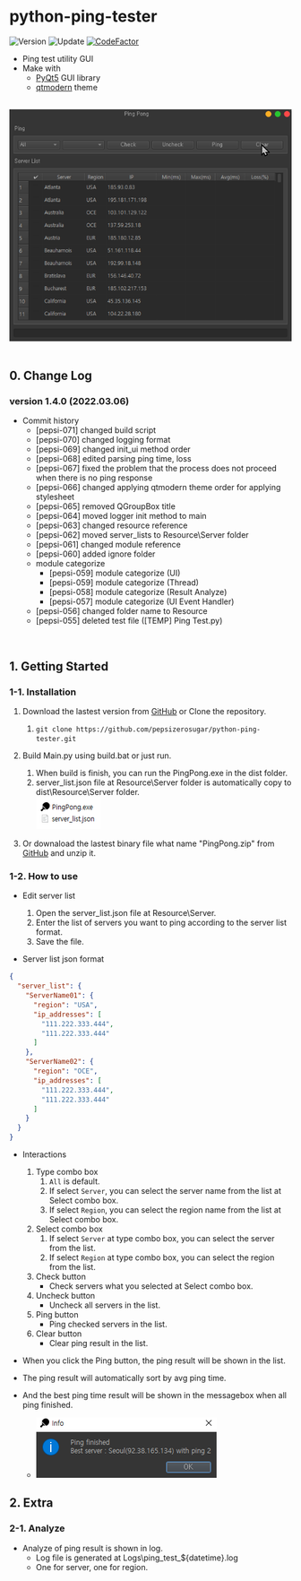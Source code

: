 # python-ping-tester

![Version](https://img.shields.io/badge/Version-1.4.0-green)
![Update](https://img.shields.io/badge/Update-2022.03.06-blue)
[![CodeFactor](https://www.codefactor.io/repository/github/pepsizerosugar/python-ping-tester/badge)](https://www.codefactor.io/repository/github/pepsizerosugar/python-ping-tester)

* Ping test utility GUI
* Make with
    * [PyQt5](https://github.com/PyQt5) GUI library
    * [qtmodern](https://github.com/gmarull/qtmodern) theme

<br>
<img src="./resource/img/demo.gif" alt="">
<br><br>

## 0. Change Log

### version 1.4.0 (2022.03.06)

* Commit history
    * [pepsi-071] changed build script
    * [pepsi-070] changed logging format
    * [pepsi-069] changed init_ui method order
    * [pepsi-068] edited parsing ping time, loss
    * [pepsi-067] fixed the problem that the process does not proceed when there is no ping response
    * [pepsi-066] changed applying qtmodern theme order for applying stylesheet
    * [pepsi-065] removed QGroupBox title
    * [pepsi-064] moved logger init method to main
    * [pepsi-063] changed resource reference
    * [pepsi-062] moved server_lists to Resource\Server folder
    * [pepsi-061] changed module reference
    * [pepsi-060] added ignore folder
    * module categorize
        * [pepsi-059] module categorize (UI)
        * [pepsi-059] module categorize (Thread)
        * [pepsi-058] module categorize (Result Analyze)
        * [pepsi-057] module categorize (UI Event Handler)
    * [pepsi-056] changed folder name to Resource
    * [pepsi-055] deleted test file ([TEMP] Ping Test.py)

<br>

## 1. Getting Started

### 1-1. Installation

1. Download the lastest version from [GitHub](https://github.com/pepsizerosugar/python-ping-tester/releases) or Clone
   the repository.
    1. ```git clone https://github.com/pepsizerosugar/python-ping-tester.git```

2. Build Main.py using build.bat or just run.
    1. When build is finish, you can run the PingPong.exe in the dist folder.
    2. server_list.json file at Resource\Server folder is automatically copy to dist\Resource\Server folder.
       <br>
       <img src="./resource/img/program_when_build_finished.PNG" alt="">
3. Or downaload the lastest binary file what name "PingPong.zip"
   from [GitHub](https://github.com/pepsizerosugar/python-ping-tester/releases) and unzip it.

### 1-2. How to use

* Edit server list
    1. Open the server_list.json file at Resource\Server.
    2. Enter the list of servers you want to ping according to the server list format.
    3. Save the file.

* Server list json format

```json
{
  "server_list": {
    "ServerName01": {
      "region": "USA",
      "ip_addresses": [
        "111.222.333.444",
        "111.222.333.444"
      ]
    },
    "ServerName02": {
      "region": "OCE",
      "ip_addresses": [
        "111.222.333.444",
        "111.222.333.444"
      ]
    }
  }
}
```

* Interactions
    1. Type combo box
        1. ```All``` is default.
        2. If select ```Server```, you can select the server name from the list at Select combo box.
        3. If select ```Region```, you can select the region name from the list at Select combo box.
    2. Select combo box
        1. If select ```Server``` at type combo box, you can select the server from the list.
        2. If select ```Region``` at type combo box, you can select the region from the list.
    3. Check button
        * Check servers what you selected at Select combo box.
    4. Uncheck button
        * Uncheck all servers in the list.
    5. Ping button
        * Ping checked servers in the list.
    6. Clear button
        * Clear ping result in the list.

* When you click the Ping button, the ping result will be shown in the list.
* The ping result will automatically sort by avg ping time.
* And the best ping time result will be shown in the messagebox when all ping finished.
    * <img src="./resource/img/messagebox_when_ping_finished.PNG" alt="">

## 2. Extra

### 2-1. Analyze

* Analyze of ping result is shown in log.
    * Log file is generated at Logs\ping_test_${datetime}.log
    * One for server, one for region.
